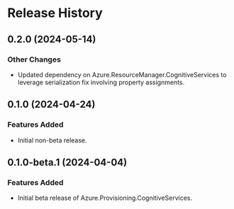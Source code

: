 # Release History

## 0.2.0 (2024-05-14)

### Other Changes

- Updated dependency on Azure.ResourceManager.CognitiveServices to leverage serialization fix involving property assignments.

## 0.1.0 (2024-04-24)

### Features Added

- Initial non-beta release.

## 0.1.0-beta.1 (2024-04-04)

### Features Added

- Initial beta release of Azure.Provisioning.CognitiveServices.
